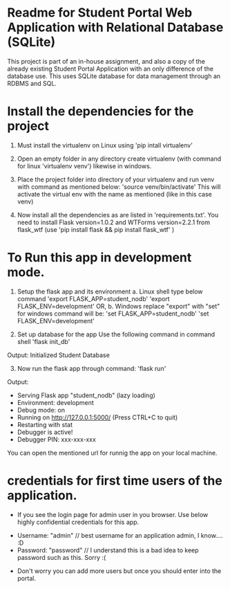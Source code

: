# Readme for Student Portal Web Application with Relational Database (SQLite)

This project is part of an in-house assignment, and also a copy of the already existing Student Portal Application with an only difference 
of the database use. This uses SQLite database for data management through an RDBMS and SQL.

# Install the dependencies for the project
1. Must install the virtualenv on Linux using 
  'pip intall virtualenv'
  
2. Open an empty folder in any directory create virtualenv (with command for linux 'virtualenv venv') likewise in windows.

3. Place the project folder into directory of your virtualenv and run venv with command as mentioned below:
  'source venv/bin/activate'
  This will activate the virtual env with the name as mentioned (like in this case venv)
  
4. Now install all the dependencies as are listed in 'requirements.txt'. You need to install Flask version=1.0.2 and WTForms version=2.2.1 from flask_wtf (use 'pip install flask && pip install flask_wtf' )
   


# To Run this app in development mode.

1. Setup the flask app and its environment
  a. Linux shell type below command
    'export FLASK_APP=student_nodb'
    'export FLASK_ENV=development' OR,
  b. Windows replace "export" with "set" for windows command will be:
    'set FLASK_APP=student_nodb'
    'set FLASK_ENV=development'
    
2. Set up database for the app Use the following command in command shell
  'flask init_db'
  
  Output:
  Initialized Student Database
  
3. Now run the flask app through command:
  'flask run'
  
  Output:
  * Serving Flask app "student_nodb" (lazy loading)
 * Environment: development
 * Debug mode: on
 * Running on http://127.0.0.1:5000/ (Press CTRL+C to quit)
 * Restarting with stat
 * Debugger is active!
 * Debugger PIN: xxx-xxx-xxx

You can open the mentioned url for runnig the app on your local machine.
  

# credentials for first time users of the application. 
- If you see the login page for admin user in you browser. 
Use below highly confidential credentials for this app.
  

* Username: "admin"    // best username for an application admin, I know.... :D
* Password: "password" // I understand this is a bad idea to keep password such as this. Sorry :(

- Don't worry you can add more users but once you should enter into the portal. 